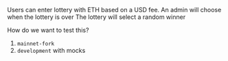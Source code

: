 Users can enter lottery with ETH based on a USD fee.
An admin will choose when the lottery is over
The lottery will select a random winner

How do we want to test this?

1. `mainnet-fork`
2. `development` with mocks